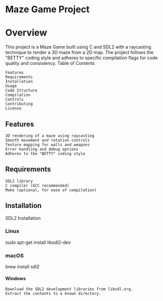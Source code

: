 #		Maze Game Project
#		Overview

This project is a Maze Game built using C and SDL2 with a raycasting technique to render a 3D maze from a 2D map. The project follows the "BETTY" coding style and adheres to specific compilation flags for code quality and consistency.
Table of Contents

    Features
    Requirements
    Installation
    Usage
    Code Structure
    Compilation
    Controls
    Contributing
    License

##	Features

    3D rendering of a maze using raycasting
    Smooth movement and rotation controls
    Texture mapping for walls and weapons
    Error handling and debug options
    Adheres to the "BETTY" coding style

##	Requirements

    SDL2 library
    C compiler (GCC recommended)
    Make (optional, for ease of compilation)

##	Installation

SDL2 Installation
###	Linux


sudo apt-get install libsdl2-dev

###	macOS


brew install sdl2

####	Windows

    Download the SDL2 development libraries from libsdl.org.
    Extract the contents to a known directory.
